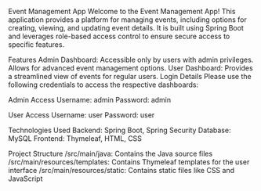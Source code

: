 Event Management App
Welcome to the Event Management App! This application provides a platform for managing events, including options for creating, viewing, and updating event details. It is built using Spring Boot and leverages role-based access control to ensure secure access to specific features.

Features
Admin Dashboard: Accessible only by users with admin privileges. Allows for advanced event management options.
User Dashboard: Provides a streamlined view of events for regular users.
Login Details
Please use the following credentials to access the respective dashboards:

Admin Access
Username: admin
Password: admin

User Access
Username: user
Password: user

Technologies Used
Backend: Spring Boot, Spring Security
Database: MySQL
Frontend: Thymeleaf, HTML, CSS

Project Structure
/src/main/java: Contains the Java source files
/src/main/resources/templates: Contains Thymeleaf templates for the user interface
/src/main/resources/static: Contains static files like CSS and JavaScript
